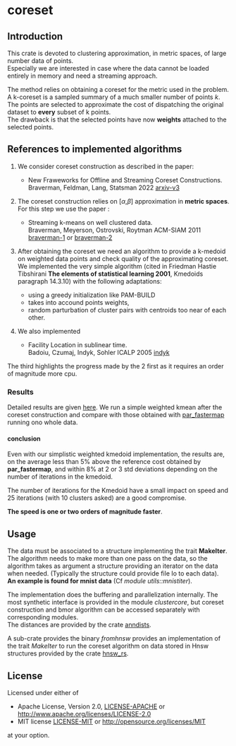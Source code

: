 # coreset

## Introduction 
This crate is devoted to clustering approximation, in metric spaces, of large number data of points.  
Especially we are interested in case where the data cannot be loaded entirely in memory and need a streaming approach.

The method relies on obtaining a coreset for the metric used in the problem.  
A k-coreset is a sampled summary of a much smaller number of points *k*. The points are selected to approximate the cost of dispatching the original dataset to **every** subset of k points.  
The drawback is that the selected points have now **weights** attached to the selected points.

## References to implemented algorithms

1. We consider coreset construction as described in the paper:  
    -  New Fraweworks for Offline and Streaming Coreset Constructions.   
           Braverman, Feldman, Lang, Statsman 2022
           [arxiv-v3](https://arxiv.org/abs/1612.00889)



2. The coreset construction relies on  [$\alpha$,$\beta$] approximation in **metric spaces**.  For this step we use the paper :
    - Streaming k-means on well clustered data.  
                Braverman, Meyerson, Ostrovski, Roytman ACM-SIAM 2011 
                [braverman-1](https://web.cs.ucla.edu/~rafail/PUBLIC/116.pdf) or [braverman-2](https://dl.acm.org/doi/10.5555/2133036.2133039)

3. After obtaining the coreset we need an algorithm to provide a k-medoid on weighted data points and check quality of the approximating coreset. We implemented the very simple algorithm (cited in Friedman Hastie Tibshirani **The elements of statistical learning 2001**, Kmedoids paragraph 14.3.10) with the following adaptations:

    - using a greedy initialization like PAM-BUILD
    - takes into accound points weights,
    - random parturbation of cluster pairs with centroids too near of each other.

4. We also implemented 
   -  Facility Location in sublinear time.   
       Badoiu, Czumaj, Indyk, Sohler ICALP 2005
       [indyk](https://people.csail.mit.edu/indyk/fl.pdf)

The third  highlights the progress made by the 2 first as it requires an order of magnitude more cpu.


### Results

Detailed results are given [here](./Results.md).
We run a simple weighted kmean after the coreset construction and compare with those obtained with [par_fastermap](https://docs.rs/kmedoids/0.5.0/kmedoids/fn.par_fasterpam.html) running ono whole data.

#### conclusion
Even with our simplistic weighted kmedoid implementation, the results are, on the average less than 5% above the reference cost obtained by **par_fastermap**, and  within 8% at 2 or 3 std deviations depending on the number of iterations in the kmedoid. 

The number of iterations for the Kmedoid have a small impact on speed and 25 iterations (with 10 clusters asked) are a good compromise.  

**The speed is one or two orders of magnitude faster**.






## Usage 

The data must be associated to a structure implementing the trait **MakeIter**.  
The algorithm needs to make more than one pass on the data, so the algorithm takes as argument a structure  providing
an iterator on the data when needed. (Typically the structure could provide file Io to each data).  
**An example is found for mnist data** (Cf *module utils::mnistiter*).  

The implementation does the buffering and parallelization internally.
The most synthetic interface is provided in the module *clustercore*, but coreset construction and bmor algorithm can be accessed separately with
corresponding modules.  
The distances are provided by the crate [anndists](https://crates.io/crates/anndists).

A sub-crate provides the binary *fromhnsw* provides an implementation of the trait *MakeIter* to run the coreset algorithm on data stored in Hnsw structures provided by the crate [hnsw_rs](https://crates.io/crates/hnsw_rs).

## License

Licensed under either of

* Apache License, Version 2.0, [LICENSE-APACHE](LICENSE-APACHE) or <http://www.apache.org/licenses/LICENSE-2.0>
* MIT license [LICENSE-MIT](LICENSE-MIT) or <http://opensource.org/licenses/MIT>

at your option.